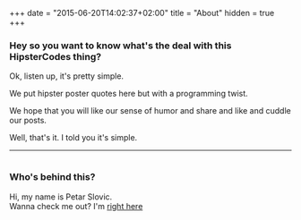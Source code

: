 +++
date = "2015-06-20T14:02:37+02:00"
title = "About"
hidden = true
+++

### Hey so you want to know what's the deal with this HipsterCodes thing?

Ok, listen up, it's pretty simple.

We put hipster poster quotes here but with a programming twist.

We hope that you will like our sense of humor and share and like and cuddle our posts.

Well, that's it. I told you it's simple.

***

<a href="http://petarslovic.com"><img class="petar-w-glasses" src="/images/petar-w-glasses.png" alt=""></a>
### Who's behind this?

Hi, my name is Petar Slovic.  
Wanna check me out? I'm [right here](http://petarslovic.com)